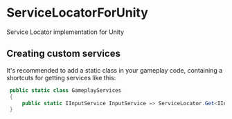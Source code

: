 # ServiceLocatorForUnity
Service Locator implementation for Unity

## Creating custom services

It's recommended to add a static class in your gameplay code, containing a shortcuts for getting services like this:

```c#
 public static class GameplayServices
 {
     public static IInputService InputService => ServiceLocator.Get<IInputService>();
 }
```
